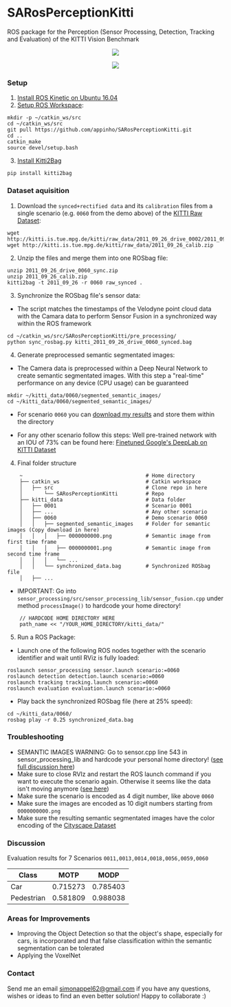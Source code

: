 SARosPerceptionKitti
=================

ROS package for the Perception (Sensor Processing, Detection, Tracking and Evaluation) of the KITTI Vision Benchmark 

<p align="center">
  <img src="./videos/semantic.gif">
</p>

<p align="center">
  <img src="./videos/rviz.gif">
</p>

### Setup

1) [Install ROS Kinetic on Ubuntu 16.04](http://wiki.ros.org/kinetic/Installation/Ubuntu)
2) [Setup ROS Workspace](http://wiki.ros.org/catkin/Tutorials/create_a_workspace):  
```
mkdir -p ~/catkin_ws/src  
cd ~/catkin_ws/src  
git pull https://github.com/appinho/SARosPerceptionKitti.git  
cd ..  
catkin_make  
source devel/setup.bash  
```

3) [Install Kitti2Bag](https://github.com/tomas789/kitti2bag)

```
pip install kitti2bag
```

### Dataset aquisition

1) Download the `synced+rectified data` and its `calibration` files from a single scenario (e.g. `0060` from the demo above) of the [KITTI Raw Dataset](http://www.cvlibs.net/datasets/kitti/raw_data.php):  

```
wget http://kitti.is.tue.mpg.de/kitti/raw_data/2011_09_26_drive_0002/2011_09_26_drive_0060_sync.zip
wget http://kitti.is.tue.mpg.de/kitti/raw_data/2011_09_26_calib.zip

```

2) Unzip the files and merge them into one ROSbag file:  

```
unzip 2011_09_26_drive_0060_sync.zip
unzip 2011_09_26_calib.zip
kitti2bag -t 2011_09_26 -r 0060 raw_synced . 
```

3) Synchronize the ROSbag file's sensor data:  

* The script matches the timestamps of the Velodyne point cloud data with the Camara data to perform Sensor Fusion in a synchronized way within the ROS framework 

```
cd ~/catkin_ws/src/SARosPerceptionKitti/pre_processing/
python sync_rosbag.py kitti_2011_09_26_drive_0060_synced.bag
```

4) Generate preprocessed semantic segmentated images:  

* The Camera data is preprocessed within a Deep Neural Network to create semantic segmentated images. With this step a "real-time" performance on any device (CPU usage) can be guaranteed

```
mkdir ~/kitti_data/0060/segmented_semantic_images/
cd ~/kitti_data/0060/segmented_semantic_images/
```

* For scenario `0060` you can [download my results](https://drive.google.com/file/d/1ihGnk5x9OlzF4X-YJXFsKB8rYSLyo0YF/view?usp=sharing) and store them within the directory

* For any other scenario follow this steps: Well pre-trained network with an IOU of 73% can be found here: [Finetuned Google's DeepLab on KITTI Dataset](https://github.com/hiwad-aziz/kitti_deeplab)

4) Final folder structure  

```
    ~                                        # Home directory
    ├── catkin_ws                            # Catkin workspace
    │   ├── src                              # Clone repo in here
    │       └── SARosPerceptionKitti         # Repo
    ├── kitti_data                           # Data folder
    │   ├── 0001                             # Scenario 0001
    │   ├── ...                              # Any other scenario
    │   ├── 0060                             # Demo scenario 0060
    │   │   ├── segmented_semantic_images    # Folder for semantic images (Copy download in here)
    │   │   │   ├── 0000000000.png           # Semantic image from first time frame
    │   │   │   ├── 0000000001.png           # Semantic image from second time frame
    │   │   │   └── ...  
    │   │   └── synchronized_data.bag        # Synchronized ROSbag file
    │   ├── ...
```

* IMPORTANT: Go into `sensor_processing/src/sensor_processing_lib/sensor_fusion.cpp` under method `processImage()` to hardcode your home directory!

```
    // HARDCODE HOME DIRECTORY HERE
    path_name << "/YOUR_HOME_DIRECTORY/kitti_data/"
```
5) Run a ROS Package:  

* Launch one of the following ROS nodes together with the scenario identifier and wait until RViz is fully loaded:  

```
roslaunch sensor_processing sensor.launch scenario:=0060
roslaunch detection detection.launch scenario:=0060
roslaunch tracking tracking.launch scenario:=0060
roslaunch evaluation evaluation.launch scenario:=0060
```

* Play back the synchronized ROSbag file (here at 25% speed):  

```
cd ~/kitti_data/0060/
rosbag play -r 0.25 synchronized_data.bag
```

### Troubleshooting

* SEMANTIC IMAGES WARNING: Go to sensor.cpp line 543 in sensor_processing_lib and hardcode your personal home directory! ([see full discussion here](https://github.com/appinho/SARosPerceptionKitti/issues/10))
* Make sure to close RVIz and restart the ROS launch command if you want to execute the scenario again. Otherwise it seems like the data isn't moving anymore ([see here](https://github.com/appinho/SARosPerceptionKitti/issues/7))
* Make sure the scenario is encoded as 4 digit number, like above `0060`
* Make sure the images are encoded as 10 digit numbers starting from `0000000000.png`
* Make sure the resulting semantic segmentated images have the color encoding of the [Cityscape Dataset](https://www.cityscapes-dataset.com/examples/)

### Discussion

Evaluation results for 7 Scenarios `0011,0013,0014,0018,0056,0059,0060`

| Class        |  MOTP   |  MODP   |
| ------------ |:-------:|:-------:|
| Car          | 0.715273| 0.785403|
| Pedestrian   | 0.581809| 0.988038|

### Areas for Improvements

* Improving the Object Detection so that the object's shape, especially for cars, is incorporated and that false classification within the semantic segmentation can be tolerated
* Applying the VoxelNet

### Contact

Send me an email simonappel62@gmail.com if you have any questions, wishes or ideas to find an even better solution! Happy to collaborate :)

<!--
## Evaluation for 7 Scenarios 0011,0013,0014,0018,0056,0059,0060

| Class        | MOTA    | MOTP    |  MOTAL  |    MODA |    MODP |
| ------------ |:-------:|:-------:|:-------:|:-------:|:-------:|
| CAR          | 0.250970| 0.715273| 0.274552| 0.274903| 0.785403|
| PEDESTRIAN   |-0.015038| 0.581809|-0.015038|-0.015038| 0.988038|


[157, 154, 280, 306, 378, 1283, 17]
[64, 10, 10, 72, 11, 196, 0]
[39, 75, 120, 39, 33, 569, 0]

[8, 0, 1, 0, 4, 18, 18]
[3, 0, 2, 0, 0, 52, 0]
[172, 0, 63, 0, 25, 177, 46]

## Pipeline

### 1a) Sensor Fusion: Velodyne Point Cloud Processing

* [Ground extraction & Free space estimation](http://wiki.ros.org/but_velodyne_proc)

### 1b) Sensor Fusion: Raw Image Processing

* [Semantic segmentation](https://github.com/martinkersner/train-DeepLab)

### 1c) Sensor Fusion: Mapping Point Cloud and Image

### 2 Detection: DBSCAN Clustering

### 3 Tracking: UKF Tracker

-->
